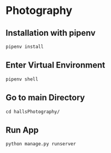 # Photography


## Installation with pipenv
`pipenv install`
## Enter Virtual Environment
`pipenv shell`
## Go to main Directory
`cd hallsPhotography/`
## Run App
`python manage.py runserver`